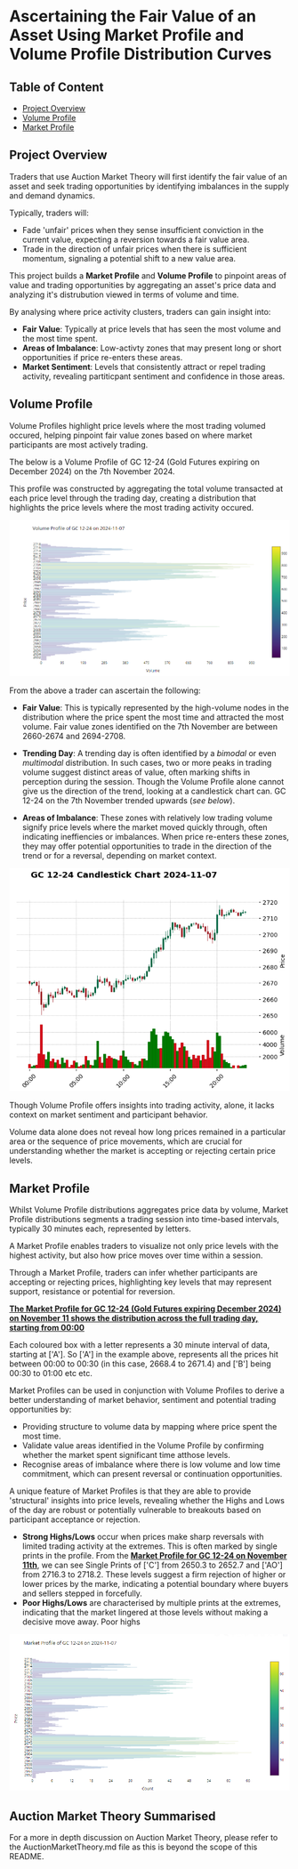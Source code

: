 # Ascertaining the Fair Value of an Asset Using Market Profile and Volume Profile Distribution Curves

## Table of Content
- [Project Overview](#project-overview)
- [Volume Profile](#volume-profile)
- [Market Profile](#market-profile)

## Project Overview
Traders that use Auction Market Theory will first identify the fair value of an asset and seek trading opportunities by identifying imbalances in the supply and demand dynamics.

Typically, traders will: 
- Fade 'unfair' prices when they sense insufficient conviction in the current value, expecting a reversion towards a fair value area. 
- Trade in the direction of unfair prices when there is sufficient momentum, signaling a potential shift to a new value area.

This project builds a **Market Profile** and **Volume Profile** to pinpoint areas of value and trading opportunities by aggregating an asset's price data and analyzing it's distrubution viewed in terms of volume and time.

By analysing where price activity clusters, traders can gain insight into: 
- **Fair Value**: Typically at price levels that has seen the most volume and the most time spent. 
- **Areas of Imbalance**: Low-activty zones that may present long or short opportunities if price re-enters these areas.
- **Market Sentiment**: Levels that consistently attract or repel trading activity, revealing partiticpant sentiment and confidence in those areas.

## Volume Profile

Volume Profiles highlight price levels where the most trading volumed occured, helping pinpoint fair value zones based on where market participants are most actively trading.

The below is a Volume Profile of GC 12-24 (Gold Futures expiring on December 2024) on the 7th November 2024. 

This profile was constructed by aggregating the total volume transacted at each price level through the trading day, creating a distribution that highlights the price levels where the most trading activity occured. 

<p align="center">
  <img src="/QuantitativeAnalysisAndVisualization/MarketProfileVolumeProfile/images/VolumeProfile.png" alt="Volume Profile Graph">
</p>

From the above a trader can ascertain the following: 

- **Fair Value**: This is typically represented by the high-volume nodes in the distribution where the price spent the most time and attracted the most volume. Fair value zones identified on the 7th November are between 2660-2674 and 2694-2708.
    
- **Trending Day**: A trending day is often identified by a *bimodal* or even *multimodal* distribution. In such cases, two or more peaks in trading volume suggest distinct areas of value, often marking shifts in perception during the session. Though the Volume Profile alone cannot give us the direction of the trend, looking at a candlestick chart can. GC 12-24 on the 7th November trended upwards (*see below*).
  
- **Areas of Imbalance**: These zones with relatively low trading volume signify price levels where the market moved quickly through, often indicating ineffiencies or imbalances. When price re-enters these zones, they may offer potential opportunities to trade in the direction of the trend or for a reversal, depending on market context.

<p align="center">
  <img src="/QuantitativeAnalysisAndVisualization/MarketProfileVolumeProfile/images/Candlestick.png" alt="Candlestick Graph">
</p>

Though Volume Profile offers insights into trading activity, alone, it lacks context on market sentiment and participant behavior. 

Volume data alone does not reveal how long prices remained in a particular area or the sequence of price movements, which are crucial for understanding whether the market is accepting or rejecting certain price levels. 


## Market Profile

Whilst Volume Profile distributions aggregates price data by volume, Market Profile distributions segments a trading session into time-based intervals, typically 30 minutes each, represented by letters. 

A Market Profile enables traders to visualize not only price levels with the highest activity, but also how price moves over time within a session. 

Through a Market Profile, traders can infer whether participants are accepting or rejecting prices, highlighting key levels that may represent support, resistance or potential for reversion.

[**The Market Profile for GC 12-24 (Gold Futures expiring December 2024) on November 11 shows the distribution across the full trading day, starting from 00:00**](https://github.com/linli2492/ProjectsPortfolio/tree/main/QuantitativeAnalysisAndVisualization/MarketProfileVolumeProfile/images/MarketProfileTPO.png)

Each coloured box with a letter represents a 30 minute interval of data, starting at ['A']. So ['A'] in the example above, represents all the prices hit between 00:00 to 00:30 (in this case, 2668.4 to 2671.4) and ['B'] being 00:30 to 01:00 etc etc. 

Market Profiles can be used in conjunction with Volume Profiles to derive a better understanding of market behavior, sentiment and potential trading opportunities by: 
- Providing structure to volume data by mapping where price spent the most time.
- Validate value areas identified in the Volume Profile by confirming whether the market spent significant time atthose levels.
- Recognise areas of imbalance where there is low volume and low time commitment, which can present reversal or continuation opportunities.

A unique feature of Market Profiles is that they are able to provide 'structural' insights into price levels, revealing whether the Highs and Lows of the day are robust or potentially vulnerable to breakouts based on participant acceptance or rejection. 
- **Strong Highs/Lows** occur when prices make sharp reversals with limited trading activity at the extremes. This is often marked by single prints in the profile. From the [**Market Profile for GC 12-24 on November 11th**](https://github.com/linli2492/ProjectsPortfolio/tree/main/QuantitativeAnalysisAndVisualization/MarketProfileVolumeProfile/images/MarketProfileTPO.png), we can see Single Prints of ['C'] from 2650.3 to 2652.7 and ['AO'] from 2716.3 to 2718.2. These levels suggest a firm rejection of higher or lower prices by the marke, indicating a potential boundary where buyers and sellers stepped in forcefully.
- **Poor Highs/Lows** are characterised by multiple prints at the extremes, indicating that the market lingered at those levels without making a decisive move away. Poor highs 



<p align="center">
  <img src="/QuantitativeAnalysisAndVisualization/MarketProfileVolumeProfile/images/MarketProfile.png" alt="Market Profile Graph">
</p>



## Auction Market Theory Summarised


For a more in depth discussion on Auction Market Theory, please refer to the AuctionMarketTheory.md file as this is beyond the scope of this README. 
